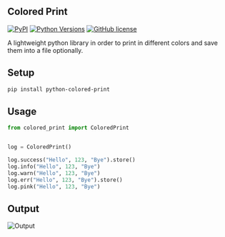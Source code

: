 Colored Print
-----------------------
[![PyPI](https://img.shields.io/pypi/v/python-colored-print)](https://pypi.org/project/python-colored-print/)
[![Python Versions](https://img.shields.io/pypi/pyversions/python-colored-print)](https://pypi.org/project/python-colored-print/)
[![GitHub license](https://img.shields.io/badge/license-MIT-blue.svg)](https://raw.githubusercontent.com/agn-7/colored-print/master/LICENSE)

A lightweight python library in order to print in different colors and save them into a file optionally.


## Setup

```bash
pip install python-colored-print 
```

## Usage

```python
from colored_print import ColoredPrint


log = ColoredPrint()

log.success("Hello", 123, "Bye").store()
log.info("Hello", 123, "Bye")
log.warn("Hello", 123, "Bye")
log.err("Hello", 123, "Bye").store()
log.pink("Hello", 123, "Bye")

```

## Output

![Output](https://i.stack.imgur.com/HMVP6.png)
